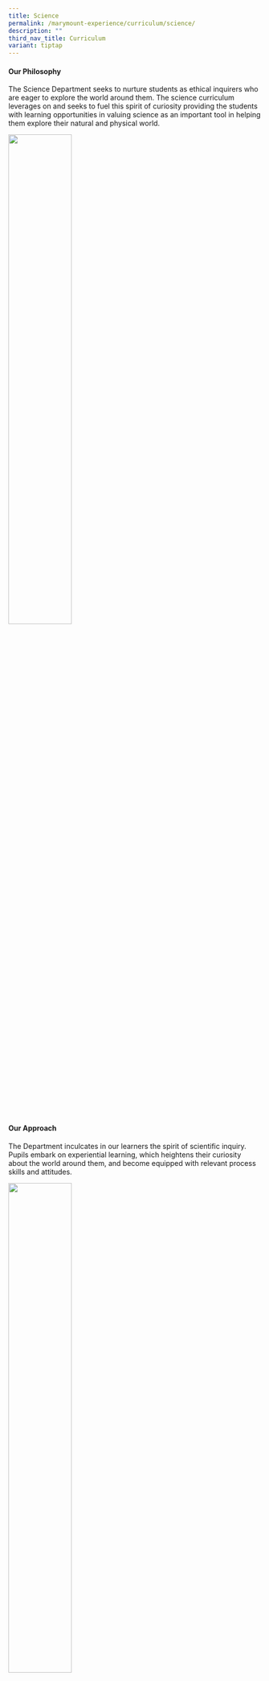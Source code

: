 ```yaml
---
title: Science
permalink: /marymount-experience/curriculum/science/
description: ""
third_nav_title: Curriculum
variant: tiptap
---
```

<h4><strong>Our Philosophy</strong></h4>
<p>The Science Department seeks to nurture students as ethical inquirers
who are eager to explore the world around them. The science curriculum
leverages on and seeks to fuel this spirit of curiosity providing the students
with learning opportunities in valuing science as an important tool in
helping them explore their natural and physical world.</p>
<div class="isomer-image-wrapper">
<img style="width: 50%;" height="auto" width="100%" src="/images/sc1.jpeg">
</div>
<h4><strong>Our Approach</strong></h4>
<p>The Department inculcates in our learners the spirit of scientific inquiry.
Pupils embark on experiential learning, which heightens their curiosity
about the world around them, and become equipped with relevant process
skills and attitudes.</p>
<div class="isomer-image-wrapper">
<img style="width: 50%;" height="auto" width="100%" src="/images/sc2.jpeg">
</div>
<h4><strong>Our Department Programmes</strong></h4>
<p><u>Inquiry Based Lessons</u>
</p>
<p>Pupils are constantly exposed to inquiry based experiential learning experiences
during curriculum time to discover and co-construct scientific knowledge
and concepts collaboratively. All these opportunities allow our pupils
to experience the life of a young scientist!</p>
<div class="isomer-image-wrapper">
<img style="width: 100%" height="auto" width="100%" src="/images/sci1.png">
</div>
<p><u>School-wide Horticultural Programme</u>
</p>
<p>The Horticultural Programme is designed to allow pupils to ‘play’ with
materials that encourages them to appreciate how plants grow. Through “playing”,
pupils not only discover the factors affecting the growth of their plants
but also learn how different parts of the plant may be used to reproduce
new plants.</p>
<p>Pupils imbue the values of responsibility and care for the environment
as they look after and nurture their plants.</p>
<p>P1 and P2: Observing the growth of a plant.</p>
<p>P3: ‘Every Child a Seed Programme’ and ‘Mushroom Bloom!’</p>
<p>P4: Exploring Stem Cuttings</p>
<p>P5: Hydroponics</p>
<p>P6: Building a Terrarium</p>
<table style="minWidth: 25px">
<colgroup>
<col>
</colgroup>
<tbody>
<tr>
<td rowspan="1" colspan="1">
<p><strong>P3 'Every Child a Seed'</strong>
</p>
</td>
</tr>
<tr>
<td rowspan="1" colspan="1">
<div class="isomer-image-wrapper">
<img style="width: 50%;" height="auto" width="100%" src="/images/sci2.jpg">
</div>
</td>
</tr>
</tbody>
</table>
<table style="minWidth: 25px">
<colgroup>
<col>
</colgroup>
<tbody>
<tr>
<td rowspan="1" colspan="1">
<p><strong>P4 Exploring Stem Cuttings</strong>
</p>
</td>
</tr>
<tr>
<td rowspan="1" colspan="1">
<div class="isomer-image-wrapper">
<img style="width: 100%" height="auto" width="100%" src="/images/sci3.jpg">
</div>
</td>
</tr>
</tbody>
</table>
<table style="minWidth: 50px">
<colgroup>
<col>
<col>
</colgroup>
<tbody>
<tr>
<td rowspan="1" colspan="1">
<p><strong>P5 Hydroponics</strong>
</p>
</td>
<td rowspan="1" colspan="1">
<p><strong>P6 Terrarium</strong>
</p>
</td>
</tr>
<tr>
<td rowspan="1" colspan="1">
<div class="isomer-image-wrapper">
<img style="width: 100%" height="auto" width="100%" src="/images/sci4.jpg">
</div>
</td>
<td rowspan="1" colspan="1">
<div class="isomer-image-wrapper">
<img style="width: 100%" height="auto" width="100%" src="/images/sci5.jpg">
</div>
</td>
</tr>
</tbody>
</table>
<h4><strong>Our Science Talent Development Programmes</strong></h4>
<p><strong>Our Philosophy</strong>
</p>
<ul data-tight="true" class="tight">
<li>
<p>Believe that every pupil is endowed with talent in specific domains and
can be developed into her fullest potential;</p>
</li>
<li>
<p>Strive to enable each pupil to discover and develop her core academics
talents;</p>
</li>
<li>
<p>Believe in empowering every pupil to enhance their strengths and pursue
their passions for lifelong learning.</p>
</li>
</ul>
<p>Our Science Talent Development Programme aims to provide opportunities
for P4 – P6 pupils who have the passion and desire in Science to:</p>
<ul data-tight="true" class="tight">
<li>
<p>explore and deepen their interest in Science;</p>
</li>
<li>
<p>be critical and inventive thinkers;</p>
</li>
<li>
<p>interact and collaborate with other Science talents.</p>
</li>
</ul>
<p><strong>Our Approach</strong>
</p>
<p>The programme seeks to develop pupils who</p>
<ul data-tight="true" class="tight">
<li>
<p>demonstrates a keen interest in science (e.g. by active participation
during class discussions / science related activities during recess or
curriculum.)</p>
</li>
<li>
<p>displays strong aptitude in Science in school-based science assessments</p>
</li>
</ul>
<p></p>
<div class="isomer-image-wrapper">
<img style="width: 50%;" height="auto" width="100%" alt="" src="/images/IMG_20240215_WA0017.jpg">
</div>
<p></p>
<p>As part of their development, pupils in our Science Talent Development
Programme can look forward to participation in the following:</p>
<div class="isomer-image-wrapper">
<img style="width: 100%" height="auto" width="100%" src="/images/sci6.jpg">
</div>
<p><u>P4 &amp; P5 Science E2K</u>
</p>
<p>A customised 2 years training programme which provides opportunities to:</p>
<ul data-tight="true" class="tight">
<li>
<p>develop scientific inquiry process skills among high-ability primary pupils
in Science;</p>
</li>
<li>
<p>nurture other important 21st century competencies such as resilience and
resourcefulness, critical and inventive thinking, and effective communication
skills in our pupils.</p>
</li>
</ul>
<p></p>
<div class="isomer-image-wrapper">
<img style="width: 50%;" height="auto" width="100%" alt="" src="/images/IMG_20250313_WA0090.jpg">
</div>
<p></p>
<div class="isomer-image-wrapper">
<img style="width: 50%;" height="auto" width="100%" alt="" src="/images/IMG_20250313_WA0110.jpg">
</div>
<p></p>
